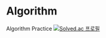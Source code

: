 # Algorithm
Algorithm Practice
[![Solved.ac 프로필](http://mazassumnida.wtf/api/v2/generate_badge?boj=백준닉네임)](https://solved.ac/cjsb12)
